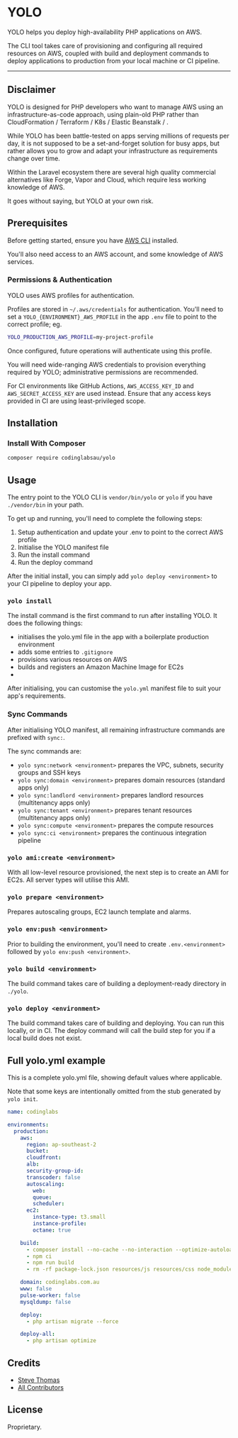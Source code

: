 # YOLO

YOLO helps you deploy high-availability PHP applications on AWS.

The CLI tool takes care of provisioning and configuring all required resources on AWS, coupled with build and deployment
commands to deploy applications to production from your local machine or CI pipeline.

___

## Disclaimer

YOLO is designed for PHP developers who want to manage AWS using an infrastructure-as-code approach, using plain-old PHP
rather than CloudFormation / Terraform / K8s / Elastic Beanstalk / <some-other-exotic-alternative>.

While YOLO has been battle-tested on apps serving millions of requests per day, it is not supposed to be a
set-and-forget solution for busy apps, but rather allows you to grow and adapt your infrastructure as requirements
change over time.

Within the Laravel ecosystem there are several high quality commercial alternatives like Forge, Vapor and Cloud, which
require less working knowledge of AWS.

It goes without saying, but YOLO at your own risk.

## Prerequisites

Before getting started, ensure you have [AWS CLI](https://aws.amazon.com/cli/) installed.

You'll also need access to an AWS account, and some knowledge of AWS services.

### Permissions & Authentication

YOLO uses AWS profiles for authentication.

Profiles are stored in `~/.aws/credentials` for authentication. You'll need to set a
`YOLO_{ENVIRONMENT}_AWS_PROFILE` in the app `.env` file to point to the correct profile; eg.

```bash
YOLO_PRODUCTION_AWS_PROFILE=my-project-profile
```

Once configured, future operations will authenticate using this profile.

You will need wide-ranging AWS credentials to provision everything required by YOLO; administrative permissions are
recommended.

For CI environments like GitHub Actions, `AWS_ACCESS_KEY_ID` and `AWS_SECRET_ACCESS_KEY` are used instead. Ensure that
any access keys provided in CI are using least-privileged scope.

## Installation

### Install With Composer

```bash
composer require codinglabsau/yolo
```

## Usage

The entry point to the YOLO CLI is `vendor/bin/yolo` or `yolo` if you have `./vendor/bin` in your path.

To get up and running, you'll need to complete the following steps:

1. Setup authentication and update your .env to point to the correct AWS profile
2. Initialise the YOLO manifest file
3. Run the install command
4. Run the deploy command

After the initial install, you can simply add `yolo deploy <environment>` to your CI pipeline to deploy your app.

### `yolo install`

The install command is the first command to run after installing YOLO. It does the following things:

- initialises the yolo.yml file in the app with a boilerplate production environment
- adds some entries to `.gitignore`
- provisions various resources on AWS
- builds and registers an Amazon Machine Image for EC2s
-

After initialising, you can customise the `yolo.yml` manifest file to suit your app's requirements.

### Sync Commands

After initialising YOLO manifest, all remaining infrastructure commands are prefixed with `sync:`.

The sync commands are:

- `yolo sync:network <environment>` prepares the VPC, subnets, security groups and SSH keys
- `yolo sync:domain <environment>` prepares domain resources (standard apps only)
- `yolo sync:landlord <environment>` prepares landlord resources (multitenancy apps only)
- `yolo sync:tenant <environment>` prepares tenant resources (multitenancy apps only)
- `yolo sync:compute <environment>` prepares the compute resources
- `yolo sync:ci <environment>` prepares the continuous integration pipeline

### `yolo ami:create <environment>`

With all low-level resource provisioned, the next step is to create an AMI for EC2s. All server types will utilise this
AMI.

### `yolo prepare <environment>`

Prepares autoscaling groups, EC2 launch template and alarms.

### `yolo env:push <environment>`

Prior to building the environment, you'll need to create `.env.<environment>` followed by `yolo env:push <environment>`.

### `yolo build <environment>`

The build command takes care of building a deployment-ready directory in `./yolo`.

### `yolo deploy <environment>`

The build command takes care of building and deploying. You can run this locally, or in CI. The deploy command will call
the build step for you if a local build does not exist.

## Full yolo.yml example

This is a complete yolo.yml file, showing default values where applicable.

Note that some keys are intentionally omitted from the stub generated by `yolo init`.

```yaml
name: codinglabs

environments:
  production:
    aws:
      region: ap-southeast-2
      bucket:
      cloudfront:
      alb:
      security-group-id:
      transcoder: false
      autoscaling:
        web:
        queue:
        scheduler:
      ec2:
        instance-type: t3.small
        instance-profile:
        octane: true

    build:
      - composer install --no-cache --no-interaction --optimize-autoloader --no-progress --classmap-authoritative --no-dev
      - npm ci
      - npm run build
      - rm -rf package-lock.json resources/js resources/css node_modules database/seeders database/factories resources/seeding

    domain: codinglabs.com.au
    www: false
    pulse-worker: false
    mysqldump: false

    deploy:
      - php artisan migrate --force

    deploy-all:
      - php artisan optimize
```

## Credits

- [Steve Thomas](https://github.com/stevethomas)
- [All Contributors](https://github.com/codinglabsau/yolo/contributors)

## License

Proprietary.
